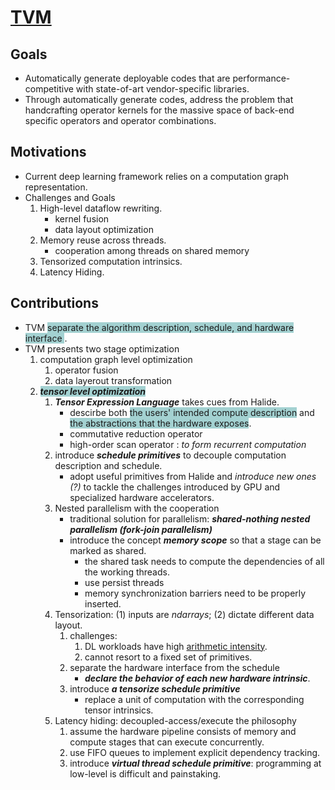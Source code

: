 # [TVM](https://tvm.ai/about)

## Goals

* Automatically generate deployable codes that are performance-competitive with state-of-art vendor-specific libraries.
* Through automatically generate codes, address the problem that handcrafting operator kernels for the massive space of back-end specific operators and operator combinations.

## Motivations

- Current deep learning framework relies on a computation graph representation.
- Challenges and Goals
  1. High-level dataflow rewriting.
      * kernel fusion
      * data layout optimization
  2. Memory reuse across threads.
      * cooperation among threads on shared memory
  3. Tensorized computation intrinsics.
  4. Latency Hiding.

## Contributions

- TVM <span style="background-color:#A3D1D1;"> separate the algorithm description, schedule, and hardware interface </span>.
- TVM presents two stage optimization
  1. computation graph level optimization
      1. operator fusion
      1. data layerout transformation
  1. <span style="background-color:#A3D1D1;"> _**tensor level optimization**_ </span>
      1. _**Tensor Expression Language**_ takes cues from Halide.
          * descirbe both  <span style="background-color:#A3D1D1;">the users' intended compute description</span> and <span style="background-color:#A3D1D1;">the abstractions that the hardware exposes</span>.
          * commutative reduction operator
          * high-order scan operator : _to form recurrent computation_
      2. introduce _**schedule primitives**_ to decouple computation description and schedule.
          * adopt useful primitives from Halide and _introduce new ones (?)_ to tackle the challenges introduced by GPU and specialized hardware accelerators.
      3. Nested parallelism with the cooperation
          * traditional solution for parallelism: _**shared-nothing nested parallelism (fork-join parallelism)**_
          * introduce the concept _**memory scope**_ so that a stage can be marked as shared.
            *  the shared task needs to compute the dependencies of all the working threads.
            *  use persist threads
            *  memory synchronization barriers need to be properly inserted.
      4. Tensorization: (1) inputs are *ndarrays*; (2) dictate different data layout.
          1. challenges:
              1. DL workloads have high [arithmetic intensity](https://en.wikipedia.org/wiki/Roofline_model#Arithmetic_intensity).
              2. cannot resort to a fixed set of primitives.
          2. separate the hardware interface from the schedule
              * _**declare the behavior of each new hardware intrinsic**_.
          3. introduce _**a tensorize schedule primitive**_
              * replace a unit of computation with the corresponding tensor intrinsics.
      5. Latency hiding: decoupled-access/execute the philosophy
          1. assume the hardware pipeline consists of memory and compute stages that can execute concurrently.
          2. use FIFO queues to implement explicit dependency tracking.
          3. introduce _**virtual thread schedule primitive**_: programming at low-level is difficult and painstaking.
